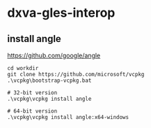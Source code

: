 # dxva-gles-interop

## install angle

https://github.com/google/angle

```
cd workdir
git clone https://github.com/microsoft/vcpkg
.\vcpkg\bootstrap-vcpkg.bat

# 32-bit version
.\vcpkg\vcpkg install angle

# 64-bit version
.\vcpkg\vcpkg install angle:x64-windows
```

